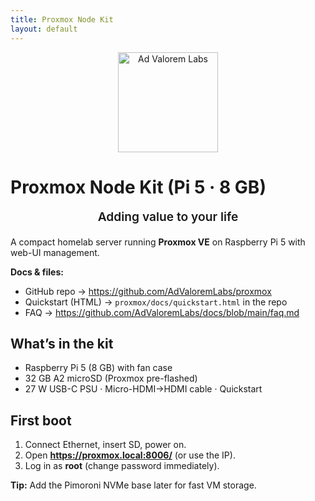 ```yaml
---
title: Proxmox Node Kit
layout: default
---
```


<p align="center">
  <img src="{{ '/assets/brand-logo-simple.png' | relative_url }}" alt="Ad Valorem Labs" width="160">
</p>

# Proxmox Node Kit (Pi 5 · 8 GB)

<p align="center" style="font-size:1.2rem; font-weight:600; margin-top:.2em;">
  Adding value to your life
</p>

A compact homelab server running **Proxmox VE** on Raspberry Pi 5 with web-UI management.

**Docs & files:**  
- GitHub repo → <https://github.com/AdValoremLabs/proxmox>  
- Quickstart (HTML) → `proxmox/docs/quickstart.html` in the repo  
- FAQ → <https://github.com/AdValoremLabs/docs/blob/main/faq.md>

## What’s in the kit
- Raspberry Pi 5 (8 GB) with fan case  
- 32 GB A2 microSD (Proxmox pre-flashed)  
- 27 W USB-C PSU · Micro-HDMI→HDMI cable · Quickstart

## First boot
1. Connect Ethernet, insert SD, power on.  
2. Open **https://proxmox.local:8006/** (or use the IP).  
3. Log in as **root** (change password immediately).

**Tip:** Add the Pimoroni NVMe base later for fast VM storage.
